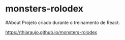# monsters-rolodex

#About
Projeto criado durante o treinamento de React.

https://thiaraujo.github.io/monsters-rolodex
